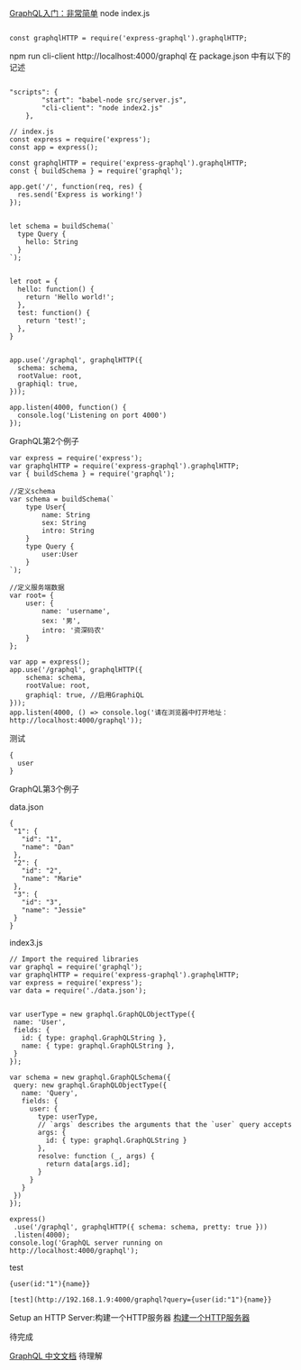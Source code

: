 [GraphQL入门：非常简单](https://www.jianshu.com/p/9c1a2cd30993)
node index.js 
 ``` 
 
const graphqlHTTP = require('express-graphql').graphqlHTTP;
``` 

npm run cli-client http://localhost:4000/graphql
在 package.json 中有以下的记述
``` 

"scripts": {
		"start": "babel-node src/server.js",
		"cli-client": "node index2.js"
	},
```
```
// index.js
const express = require('express');
const app = express();

const graphqlHTTP = require('express-graphql').graphqlHTTP;
const { buildSchema } = require('graphql');

app.get('/', function(req, res) {
  res.send('Express is working!')
});


let schema = buildSchema(`
  type Query {
    hello: String
  }
`);


let root = {
  hello: function() {
    return 'Hello world!';
  },
  test: function() {
    return 'test!';
  },
}


app.use('/graphql', graphqlHTTP({
  schema: schema,
  rootValue: root,
  graphiql: true,
}));

app.listen(4000, function() {
  console.log('Listening on port 4000')
});

```

GraphQL第2个例子
```
var express = require('express');
var graphqlHTTP = require('express-graphql').graphqlHTTP;
var { buildSchema } = require('graphql');
 
//定义schema
var schema = buildSchema(`
    type User{
        name: String
        sex: String
        intro: String
    }
    type Query {
        user:User
    }
`);
 
//定义服务端数据
var root= {
    user: {
        name: 'username',
        sex: '男',
        intro: '资深码农'
    }
};
 
var app = express();
app.use('/graphql', graphqlHTTP({
    schema: schema,
    rootValue: root,
    graphiql: true, //启用GraphiQL
}));
app.listen(4000, () => console.log('请在浏览器中打开地址：http://localhost:4000/graphql'));

```
测试
```
{
  user  
}
```


GraphQL第3个例子

data.json
 ```
{
  "1": {
    "id": "1",
    "name": "Dan"
  },
  "2": {
    "id": "2",
    "name": "Marie"
  },
  "3": {
    "id": "3",
    "name": "Jessie"
  }
}
```

index3.js

 ```
// Import the required libraries
var graphql = require('graphql');
var graphqlHTTP = require('express-graphql').graphqlHTTP;
var express = require('express');
var data = require('./data.json');
 
 
var userType = new graphql.GraphQLObjectType({
  name: 'User',
  fields: {
    id: { type: graphql.GraphQLString },
    name: { type: graphql.GraphQLString },
  }
});
 
var schema = new graphql.GraphQLSchema({
  query: new graphql.GraphQLObjectType({
    name: 'Query',
    fields: {
      user: {
        type: userType,
        // `args` describes the arguments that the `user` query accepts
        args: {
          id: { type: graphql.GraphQLString }
        }, 
        resolve: function (_, args) {
          return data[args.id];
        }
      }
    }
  })
});
 
express()
  .use('/graphql', graphqlHTTP({ schema: schema, pretty: true }))
  .listen(4000); 
console.log('GraphQL server running on http://localhost:4000/graphql');
``` 
test 
```
{user(id:"1"){name}}

[test](http://192.168.1.9:4000/graphql?query={user(id:"1"){name}}
```


Setup an HTTP Server:构建一个HTTP服务器
[构建一个HTTP服务器](https://blog.csdn.net/hxpjava1/article/details/78263911?utm_medium=distribute.pc_relevant.none-task-blog-baidujs-7)

 待完成

 [GraphQL 中文文档](http://www.mianshigee.com/tutorial/graphql-zh/ec2f2575c49a7954.md)
 待理解
